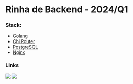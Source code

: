# Rinha de Backend - 2024/Q1

### Stack:
- [Golang](https://go.dev/)
- [Chi Router](https://go-chi.io/)
- [PostgreSQL](https://www.postgresql.org/)
- [Nginx](https://www.nginx.com/)

### Links

<div>
  <a href="https://github.com/dscamargo/rinha-backend-2024-q1-golang/"><img src="https://img.shields.io/badge/github-3b4c52.svg?style=for-the-badge&logo=github&logoColor=white"></a>
  <a href="https://www.linkedin.com/in/douglas-simon-camargo/"><img src="https://img.shields.io/badge/linkedin-0077B5.svg?style=for-the-badge&logo=linkedin&logoColor=white"></a>
</div>